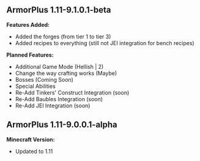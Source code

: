 ArmorPlus 1.11-9.1.0.1-beta
----------------------------
**Features Added:**
* Added the forges (from tier 1 to tier 3)
* Added recipes to everything (still not JEI integration for bench recipes)

**Planned Features:**
* Additional Game Mode (Hellish | 2)
* Change the way crafting works (Maybe)
* Bosses (Coming Soon)
* Special Abilities
* Re-Add Tinkers' Construct Integration (soon)
* Re-Add Baubles Integration (soon)
* Re-Add JEI Integration (soon)

ArmorPlus 1.11-9.0.0.1-alpha
----------------------------
**Minecraft Version:**
* Updated to 1.11

